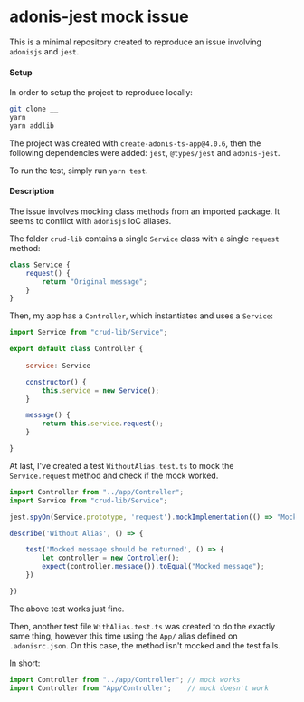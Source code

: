 # adonis-jest mock issue

This is a minimal repository created to reproduce an issue involving `adonisjs` and `jest`.

#### Setup

In order to setup the project to reproduce locally:

```bash
git clone __
yarn
yarn addlib
```

The project was created with `create-adonis-ts-app@4.0.6`, then the following dependencies were added: `jest`, `@types/jest` and `adonis-jest`.

To run the test, simply run `yarn test`.

#### Description

The issue involves mocking class methods from an imported package. It seems to conflict with `adonisjs` IoC aliases.

The folder `crud-lib` contains a single `Service` class with a single `request` method:

```javascript
class Service {
    request() {
        return "Original message";
    }
}
```

Then, my app has a `Controller`, which instantiates and uses a `Service`:

```javascript
import Service from "crud-lib/Service";

export default class Controller {
    
    service: Service

    constructor() {
        this.service = new Service();
    }

    message() {
        return this.service.request();
    }

} 
``` 

At last, I've created a test `WithoutAlias.test.ts` to mock the `Service.request` method and check if the mock worked.

```typescript
import Controller from "../app/Controller";
import Service from "crud-lib/Service";

jest.spyOn(Service.prototype, 'request').mockImplementation(() => "Mocked message")

describe('Without Alias', () => {

    test('Mocked message should be returned', () => {
        let controller = new Controller();
        expect(controller.message()).toEqual("Mocked message");
    })

})
```

The above test works just fine.

Then, another test file `WithAlias.test.ts` was created to do the exactly same thing, however this time using the `App/` alias defined on `.adonisrc.json`.
On this case, the method isn't mocked and the test fails.

In short:

```typescript
import Controller from "../app/Controller"; // mock works
import Controller from "App/Controller";    // mock doesn't work
```
